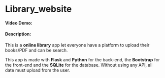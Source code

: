 # Library_website

#### Video Demo:  <URL HERE>
#### Description:
This is a **online library** app let everyone have a platform to upload their books/PDF and can be search.

This app is made with **Flask** and **Python** for the back-end, the **Bootstrap** for the front-end and the **SQLite** for the database. Without using any API, all date must upload from the user.

